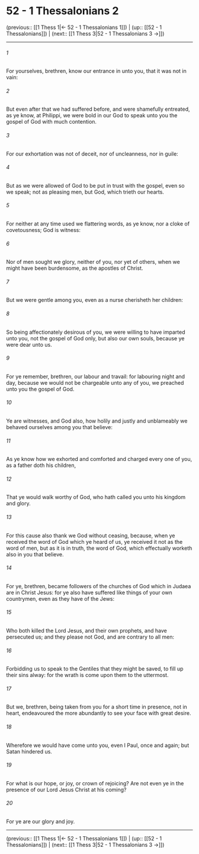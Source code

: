 # 52 - 1 Thessalonians 2

(previous:: [[1 Thess 1|← 52 - 1 Thessalonians 1]]) | (up:: [[52 - 1 Thessalonians]]) | (next:: [[1 Thess 3|52 - 1 Thessalonians 3 →]])

***


###### 1 
For yourselves, brethren, know our entrance in unto you, that it was not in vain: 

###### 2 
But even after that we had suffered before, and were shamefully entreated, as ye know, at Philippi, we were bold in our God to speak unto you the gospel of God with much contention. 

###### 3 
For our exhortation was not of deceit, nor of uncleanness, nor in guile: 

###### 4 
But as we were allowed of God to be put in trust with the gospel, even so we speak; not as pleasing men, but God, which trieth our hearts. 

###### 5 
For neither at any time used we flattering words, as ye know, nor a cloke of covetousness; God is witness: 

###### 6 
Nor of men sought we glory, neither of you, nor yet of others, when we might have been burdensome, as the apostles of Christ. 

###### 7 
But we were gentle among you, even as a nurse cherisheth her children: 

###### 8 
So being affectionately desirous of you, we were willing to have imparted unto you, not the gospel of God only, but also our own souls, because ye were dear unto us. 

###### 9 
For ye remember, brethren, our labour and travail: for labouring night and day, because we would not be chargeable unto any of you, we preached unto you the gospel of God. 

###### 10 
Ye are witnesses, and God also, how holily and justly and unblameably we behaved ourselves among you that believe: 

###### 11 
As ye know how we exhorted and comforted and charged every one of you, as a father doth his children, 

###### 12 
That ye would walk worthy of God, who hath called you unto his kingdom and glory. 

###### 13 
For this cause also thank we God without ceasing, because, when ye received the word of God which ye heard of us, ye received it not as the word of men, but as it is in truth, the word of God, which effectually worketh also in you that believe. 

###### 14 
For ye, brethren, became followers of the churches of God which in Judaea are in Christ Jesus: for ye also have suffered like things of your own countrymen, even as they have of the Jews: 

###### 15 
Who both killed the Lord Jesus, and their own prophets, and have persecuted us; and they please not God, and are contrary to all men: 

###### 16 
Forbidding us to speak to the Gentiles that they might be saved, to fill up their sins alway: for the wrath is come upon them to the uttermost. 

###### 17 
But we, brethren, being taken from you for a short time in presence, not in heart, endeavoured the more abundantly to see your face with great desire. 

###### 18 
Wherefore we would have come unto you, even I Paul, once and again; but Satan hindered us. 

###### 19 
For what is our hope, or joy, or crown of rejoicing? Are not even ye in the presence of our Lord Jesus Christ at his coming? 

###### 20 
For ye are our glory and joy.

***

(previous:: [[1 Thess 1|← 52 - 1 Thessalonians 1]]) | (up:: [[52 - 1 Thessalonians]]) | (next:: [[1 Thess 3|52 - 1 Thessalonians 3 →]])
